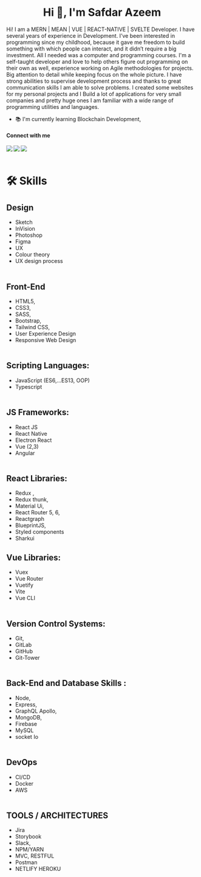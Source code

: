 <h1 align="center">Hi 👋, I'm Safdar Azeem</h1>

<p>Hi! I am a MERN | MEAN | VUE | REACT-NATIVE | SVELTE Developer. I have several years of experience in Development. I’ve been interested in programming since my childhood, because it gave me freedom to build something with which people can interact, and it didn’t require a big investment. All I needed was a computer and programming courses. I'm a self-taught developer and love to help others figure out programming on their own as well, experience working on Agile methodologies for projects. Big attention to detail while keeping focus on the whole picture. I have strong abilities to supervise development process and thanks to great communication skills I am able to solve problems. I created some websites for my personal projects and I Build a lot of applications for very small companies and pretty huge ones I am familiar with a wide range of programming utilities and languages. </p>

- 📚 I'm currently learning Blockchain Development,

#### Connect with me

<a href="https://www.linkedin.com/in/safdar-azeem/"><img align="left" src="https://img.shields.io/badge/LinkedIn-0A66C2?&style=for-the-badge&logo=LinkedIn&logoColor=white" /></a>
<a href="https://twitter.com/safdarazeem05"><img align="left" src="https://img.shields.io/badge/Twitter-1DA1F2?&style=for-the-badge&logo=Twitter&logoColor=white" /></a>
<a href="mailto:safdarazeem00@gmail.com"><img align="left" src="https://img.shields.io/badge/Email-EA4335?&style=for-the-badge&logo=Gmail&logoColor=white" /></a>

<br/><br/>

# 🛠 Skills

## Design
  - Sketch
  - InVision
  - Photoshop
  - Figma
  - UX
  - Colour theory
  - UX design process
  <br> </br>
## Front-End
  - HTML5,
  - CSS3,
  - SASS,
  - Bootstrap,
  - Tailwind CSS,
  - User Experience Design 
  - Responsive Web Design
   <br> </br>
  ## Scripting Languages:
  - JavaScript (ES6,...ES13, OOP) 
  - Typescript
  <br> </br>
## JS Frameworks:
  - React JS
  -  React Native 
  -  Electron React 
  -  Vue (2,3)
  -  Angular
<br> </br>
## React Libraries:
  - Redux ,
  - Redux thunk,
  - Material Ui,
  - React Router 5, 6,  
  - Reactgraph
  - BlueprintJS,
  - Styled components  
  - Sharkui
  
<p align="left">

## Vue Libraries:
  - Vuex
  - Vue Router  
  - Vuetify
  - Vite
  - Vue CLI
  <br> </br>
## Version Control Systems: 
  - Git,
  - GitLab
  - GitHub
  - Git-Tower
  <br> </br>
## Back-End and Database Skills :
  - Node,
  - Express,
  - GraphQL Apollo,
  - MongoDB,
  - Firebase
  - MySQL
  - socket Io
  <br> </br>
## DevOps
  - CI/CD 
  - Docker 
  - AWS
  <br> </br>
## TOOLS / ARCHITECTURES
  - Jira
  - Storybook
  - Slack,
  - NPM/YARN
  - MVC, RESTFUL
  - Postman
  - NETLIFY HEROKU

</p>

<br/><br/>
